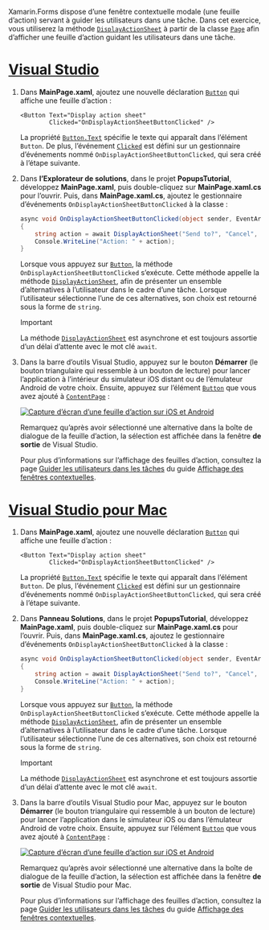 
Xamarin.Forms dispose d’une fenêtre contextuelle modale (une feuille d’action) servant à guider les utilisateurs dans une tâche. Dans cet exercice, vous utiliserez la méthode [`DisplayActionSheet`](xref:Xamarin.Forms.Page.DisplayActionSheet*) à partir de la classe [`Page`](xref:Xamarin.Forms.Page) afin d’afficher une feuille d’action guidant les utilisateurs dans une tâche.

# <a name="visual-studiotabvswin"></a>[Visual Studio](#tab/vswin)

1. Dans **MainPage.xaml**, ajoutez une nouvelle déclaration [`Button`](xref:Xamarin.Forms.Button) qui affiche une feuille d’action :

    ```xaml
    <Button Text="Display action sheet"
            Clicked="OnDisplayActionSheetButtonClicked" />
    ```

     La propriété [`Button.Text`](xref:Xamarin.Forms.Button.Text) spécifie le texte qui apparaît dans l’élément `Button`. De plus, l’événement [`Clicked`](xref:Xamarin.Forms.Button.Clicked) est défini sur un gestionnaire d’événements nommé `OnDisplayActionSheetButtonClicked`, qui sera créé à l’étape suivante.

1. Dans **l’Explorateur de solutions**, dans le projet **PopupsTutorial**, développez **MainPage.xaml**, puis double-cliquez sur **MainPage.xaml.cs** pour l’ouvrir. Puis, dans **MainPage.xaml.cs**, ajoutez le gestionnaire d’événements `OnDisplayActionSheetButtonClicked` à la classe :

    ```csharp
    async void OnDisplayActionSheetButtonClicked(object sender, EventArgs e)
    {
        string action = await DisplayActionSheet("Send to?", "Cancel", null, "Email", "Twitter", "Facebook");
        Console.WriteLine("Action: " + action);
    }
    ```

    Lorsque vous appuyez sur [`Button`](xref:Xamarin.Forms.Button), la méthode `OnDisplayActionSheetButtonClicked` s’exécute. Cette méthode appelle la méthode [`DisplayActionSheet`](xref:Xamarin.Forms.Page.DisplayActionSheet*), afin de présenter un ensemble d’alternatives à l’utilisateur dans le cadre d’une tâche. Lorsque l’utilisateur sélectionne l’une de ces alternatives, son choix est retourné sous la forme de `string`.

    > [!IMPORTANT]
    > La méthode [`DisplayActionSheet`](xref:Xamarin.Forms.Page.DisplayActionSheet*) est asynchrone et est toujours assortie d’un délai d’attente avec le mot clé `await`.

1. Dans la barre d’outils Visual Studio, appuyez sur le bouton **Démarrer** (le bouton triangulaire qui ressemble à un bouton de lecture) pour lancer l’application à l’intérieur du simulateur iOS distant ou de l’émulateur Android de votre choix. Ensuite, appuyez sur l’élément [`Button`](xref:Xamarin.Forms.Button) que vous avez ajouté à [`ContentPage`](xref:Xamarin.Forms.ContentPage) :

    [![Capture d’écran d’une feuille d’action sur iOS et Android](../images/actionsheet.png "Feuille d’action guidant les utilisateurs dans une tâche")](../images/actionsheet-large.png#lightbox "Feuille d’action guidant les utilisateurs dans une tâche")

    Remarquez qu’après avoir sélectionné une alternative dans la boîte de dialogue de la feuille d’action, la sélection est affichée dans la fenêtre **de sortie** de Visual Studio.

    Pour plus d’informations sur l’affichage des feuilles d’action, consultez la page [Guider les utilisateurs dans les tâches](~/xamarin-forms/app-fundamentals/navigation/pop-ups.md#guiding-users-through-tasks) du guide [Affichage des fenêtres contextuelles](~/xamarin-forms/app-fundamentals/navigation/pop-ups.md).

# <a name="visual-studio-for-mactabvsmac"></a>[Visual Studio pour Mac](#tab/vsmac)

1. Dans **MainPage.xaml**, ajoutez une nouvelle déclaration [`Button`](xref:Xamarin.Forms.Button) qui affiche une feuille d’action :

    ```xaml
    <Button Text="Display action sheet"
            Clicked="OnDisplayActionSheetButtonClicked" />
    ```

    La propriété [`Button.Text`](xref:Xamarin.Forms.Button.Text) spécifie le texte qui apparaît dans l’élément `Button`. De plus, l’événement [`Clicked`](xref:Xamarin.Forms.Button.Clicked) est défini sur un gestionnaire d’événements nommé `OnDisplayActionSheetButtonClicked`, qui sera créé à l’étape suivante.

1. Dans **Panneau Solutions**, dans le projet **PopupsTutorial**, développez **MainPage.xaml**, puis double-cliquez sur **MainPage.xaml.cs** pour l’ouvrir. Puis, dans **MainPage.xaml.cs**, ajoutez le gestionnaire d’événements `OnDisplayActionSheetButtonClicked` à la classe :

    ```csharp
    async void OnDisplayActionSheetButtonClicked(object sender, EventArgs e)
    {
        string action = await DisplayActionSheet("Send to?", "Cancel", null, "Email", "Twitter", "Facebook");
        Console.WriteLine("Action: " + action);
    }
    ```

    Lorsque vous appuyez sur [`Button`](xref:Xamarin.Forms.Button), la méthode `OnDisplayActionSheetButtonClicked` s’exécute. Cette méthode appelle la méthode [`DisplayActionSheet`](xref:Xamarin.Forms.Page.DisplayActionSheet*), afin de présenter un ensemble d’alternatives à l’utilisateur dans le cadre d’une tâche. Lorsque l’utilisateur sélectionne l’une de ces alternatives, son choix est retourné sous la forme de `string`.

    > [!IMPORTANT]
    > La méthode [`DisplayActionSheet`](xref:Xamarin.Forms.Page.DisplayActionSheet*) est asynchrone et est toujours assortie d’un délai d’attente avec le mot clé `await`.

1. Dans la barre d’outils Visual Studio pour Mac, appuyez sur le bouton **Démarrer** (le bouton triangulaire qui ressemble à un bouton de lecture) pour lancer l’application dans le simulateur iOS ou dans l’émulateur Android de votre choix. Ensuite, appuyez sur l’élément [`Button`](xref:Xamarin.Forms.Button) que vous avez ajouté à [`ContentPage`](xref:Xamarin.Forms.ContentPage) :

    [![Capture d’écran d’une feuille d’action sur iOS et Android](../images/actionsheet.png "Feuille d’action guidant les utilisateurs dans une tâche")](../images/actionsheet-large.png#lightbox "Feuille d’action guidant les utilisateurs dans une tâche")

    Remarquez qu’après avoir sélectionné une alternative dans la boîte de dialogue de la feuille d’action, la sélection est affichée dans la fenêtre **de sortie** de Visual Studio pour Mac.

    Pour plus d’informations sur l’affichage des feuilles d’action, consultez la page [Guider les utilisateurs dans les tâches](~/xamarin-forms/app-fundamentals/navigation/pop-ups.md#guiding-users-through-tasks) du guide [Affichage des fenêtres contextuelles](~/xamarin-forms/app-fundamentals/navigation/pop-ups.md).
